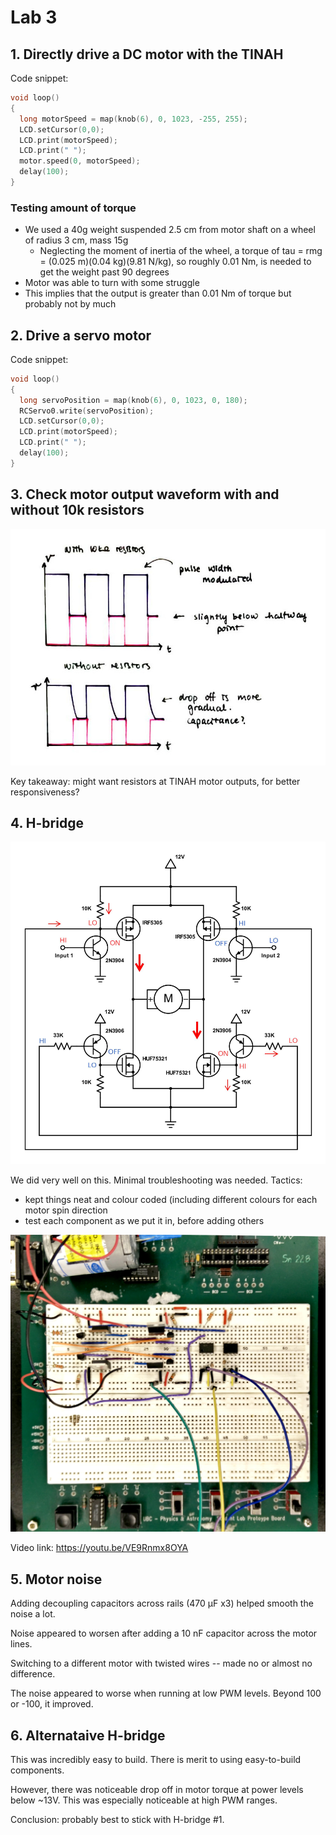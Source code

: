# Lab 3

## 1. Directly drive a DC motor with the TINAH

Code snippet:

```C++
void loop()
{
  long motorSpeed = map(knob(6), 0, 1023, -255, 255);
  LCD.setCursor(0,0);
  LCD.print(motorSpeed);
  LCD.print(" ");
  motor.speed(0, motorSpeed);
  delay(100);
}
```

### Testing amount of torque

- We used a 40g weight suspended 2.5 cm from motor shaft on a wheel of radius 3 cm, mass 15g
    - Neglecting the moment of inertia of the wheel, a torque of tau = rmg = (0.025 m)(0.04 kg)(9.81 N/kg), so roughly 0.01 Nm, is needed to get the weight past 90 degrees
- Motor was able to turn with some struggle
- This implies that the output is greater than 0.01 Nm of torque but probably not by much

## 2. Drive a servo motor

Code snippet:

```C++
void loop()
{
  long servoPosition = map(knob(6), 0, 1023, 0, 180);
  RCServo0.write(servoPosition); 
  LCD.setCursor(0,0);
  LCD.print(motorSpeed);
  LCD.print(" ");
  delay(100);
}
```

## 3. Check motor output waveform with and without 10k resistors

![Sketch of observed motor output waveforms](images/lab3-motor-output.jpg)

Key takeaway: might want resistors at TINAH motor outputs, for better responsiveness?

## 4. H-bridge

![Annotated H-bridge diagram](images/lab3-hbridge.jpg)

We did very well on this. Minimal troubleshooting was needed. Tactics:

- kept things neat and colour coded (including different colours for each motor spin direction
- test each component as we put it in, before adding others

![Photograph of completed H-bridge circuit](images/lab3-circuit-photo.jpg)

Video link: https://youtu.be/VE9Rnmx8OYA

## 5. Motor noise

Adding decoupling capacitors across rails (470 μF x3) helped smooth the noise a lot.

Noise appeared to worsen after adding a 10 nF capacitor across the motor lines.

Switching to a different motor with twisted wires -- made no or almost no difference.

The noise appeared to worse when running at low PWM levels. Beyond 100 or -100, it improved.

## 6. Alternataive H-bridge

This was incredibly easy to build. There is merit to using easy-to-build components.

However, there was noticeable drop off in motor torque at power levels below ~13V. This was especially noticeable at high PWM ranges.

Conclusion: probably best to stick with H-bridge #1.
